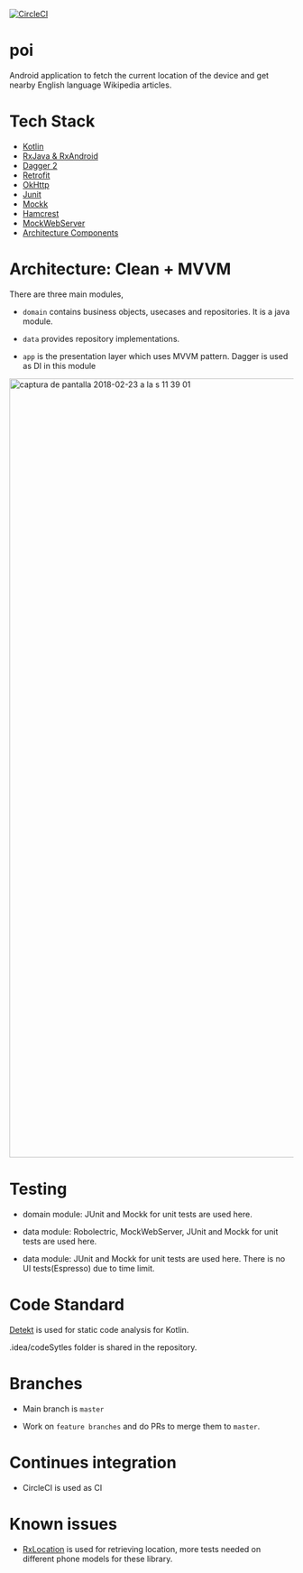 [![CircleCI](https://circleci.com/gh/pkliang/poi/tree/master.svg?style=svg&circle-token=b7a1a99a3359cf3220e70832f778490450482f48)](https://circleci.com/gh/pkliang/poi/tree/master)
# poi
Android application to fetch the current location of the device and get nearby English language Wikipedia articles.

# Tech Stack

* [Kotlin][1]
* [RxJava & RxAndroid][2]
* [Dagger 2][3]
* [Retrofit][4]
* [OkHttp][5]
* [Junit][6]
* [Mockk][7]
* [Hamcrest][8]
* [MockWebServer][9]
* [Architecture Components][10]


# Architecture: Clean + MVVM

There are three main modules,

* `domain` contains business objects,  usecases and repositories. It is a java module.

* `data` provides repository implementations.

* `app` is the presentation layer which uses MVVM pattern. Dagger is used as DI in this module

<img width="1381" alt="captura de pantalla 2018-02-23 a la s 11 39 01" src="https://user-images.githubusercontent.com/5893477/36608070-4cd45166-188e-11e8-977a-fc6e1cd8b359.png">

# Testing

* domain module: JUnit and Mockk for unit tests are used here.

* data module: Robolectric, MockWebServer, JUnit and Mockk for unit tests are used here.

* data module: JUnit and Mockk for unit tests are used here. There is no UI tests(Espresso) due to time limit.

# Code Standard

[Detekt][10] is used for static code analysis for Kotlin.

.idea/codeSytles folder is shared in the repository.

# Branches
* Main branch is `master`

* Work on `feature branches` and do PRs to merge them to `master`.

# Continues integration
* CircleCI is used as CI

# Known issues
* [RxLocation][11] is used for retrieving location, more tests needed on different phone models for these library.


[1]: https://kotlinlang.org/
[2]: https://github.com/ReactiveX/RxAndroid
[3]: https://github.com/google/dagger
[4]: https://github.com/square/retrofit
[5]: https://github.com/square/okhttp
[6]: http://developer.android.com/intl/es/reference/junit/framework/package-summary.html
[7]: https://mockk.io/
[8]: http://hamcrest.org/
[9]: https://github.com/square/okhttp/tree/master/mockwebserver
[10]: https://developer.android.com/topic/libraries/architecture/index.html
[11]: https://github.com/patloew/RxLocation
[12]: https://github.com/arturbosch/detekt
